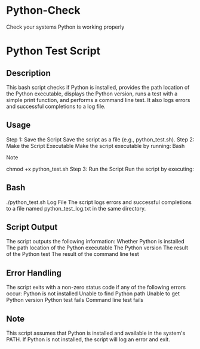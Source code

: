 # Python-Check
Check your systems Python is working properly

Python Test Script
=====================
## Description
This bash script checks if Python is installed, provides the path location of the Python executable, displays the Python version, runs a test with a simple print function, and performs a command line test. It also logs errors and successful completions to a log file.
## Usage
Step 1: Save the Script
Save the script as a file (e.g., python_test.sh).
Step 2: Make the Script Executable
Make the script executable by running:
Bash
> [!NOTE]
chmod +x python_test.sh
Step 3: Run the Script
Run the script by executing:
## Bash
./python_test.sh
Log File
The script logs errors and successful completions to a file named python_test_log.txt in the same directory.
## Script Output
The script outputs the following information:
Whether Python is installed
The path location of the Python executable
The Python version
The result of the Python test
The result of the command line test
## Error Handling
The script exits with a non-zero status code if any of the following errors occur:
Python is not installed
Unable to find Python path
Unable to get Python version
Python test fails
Command line test fails
## Note
This script assumes that Python is installed and available in the system's PATH. If Python is not installed, the script will log an error and exit.
